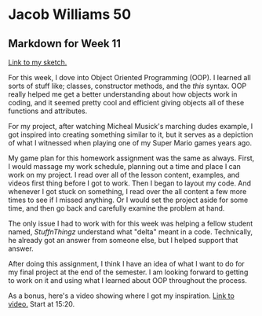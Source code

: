 # Jacob Williams 50
## Markdown for Week 11

[Link to my sketch.](https://jaketheflare.github.io/120-work/hw-11/)

For this week, I dove into Object Oriented Programming (OOP).  I learned all sorts of stuff like; classes, constructor methods, and the <i>this</i> syntax.  OOP really helped me get a better understanding about how objects work in coding, and it seemed pretty cool and efficient giving objects all of these functions and attributes.

For my project, after watching Micheal Musick's marching dudes example, I got inspired into creating something similar to it, but it serves as a depiction of what I witnessed when playing one of my Super Mario games years ago.

My game plan for this homework assignment was the same as always.  First, I would massage my work schedule, planning out a time and place I can work on my project.  I read over all of the lesson content, examples, and videos first thing before I got to work.  Then I began to layout my code.  And whenever I got stuck on something, I read over the all content a few more times to see if I missed anything.  Or I would set the project aside for some time, and then go back and carefully examine the problem at hand.

The only issue I had to work with for this week was helping a fellow student named, <i>StuffnThingz</i> understand what "delta" meant in a code.  Technically, he already got an answer from someone else, but I helped support that answer.

After doing this assignment, I think I have an idea of what I want to do for my final project at the end of the semester.  I am looking forward to getting to work on it and using what I learned about OOP throughout the process.

As a bonus, here's a video showing where I got my inspiration.
[Link to video.](https://www.youtube.com/watch?v=rhNZRCICuTM)
Start at 15:20.
